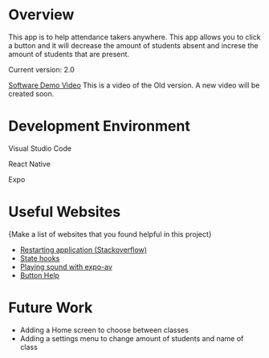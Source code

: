 # Overview

This app is to help attendance takers anywhere. This app allows you to click a button and it will decrease the amount of students absent and increse the amount of students that are present. 

Current version: 2.0

[Software Demo Video](https://youtu.be/fGqBNRpuTiM) This is a video of the Old version. A new video will be created soon.

# Development Environment

Visual Studio Code


React Native


Expo
# Useful Websites

{Make a list of websites that you found helpful in this project}
* [Restarting application (Stackoverflow)](https://stackoverflow.com/questions/55708709/how-to-restart-react-native-application-on-button-click-event)
* [State hooks](https://reactjs.org/docs/hooks-overview.html)
* [Playing sound with expo-av](https://rossbulat.medium.com/react-native-how-to-load-and-play-audio-241808f97f61)
* [Button Help](https://docs.nativebase.io/button)

# Future Work

* Adding a Home screen to choose between classes
* Adding a settings menu to change amount of students and name of class
